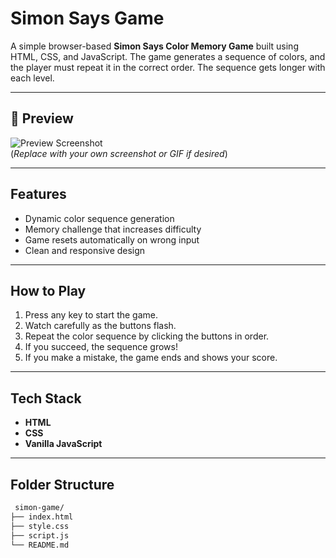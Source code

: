 #  Simon Says Game

A simple browser-based **Simon Says Color Memory Game** built using HTML, CSS, and JavaScript. The game generates a sequence of colors, and the player must repeat it in the correct order. The sequence gets longer with each level.

---

## 📸 Preview

![Preview Screenshot](screenshot.png)  
(*Replace with your own screenshot or GIF if desired*)

---

##  Features

-  Dynamic color sequence generation
-  Memory challenge that increases difficulty
-  Game resets automatically on wrong input
-  Clean and responsive design

---

##  How to Play

1. Press any key to start the game.
2. Watch carefully as the buttons flash.
3. Repeat the color sequence by clicking the buttons in order.
4. If you succeed, the sequence grows!
5. If you make a mistake, the game ends and shows your score.

---

##  Tech Stack

- **HTML**
- **CSS**
- **Vanilla JavaScript**

---

##  Folder Structure

```bash
 simon-game/
├── index.html
├── style.css
├── script.js
└── README.md
